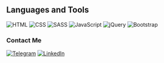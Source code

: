 ## Languages and Tools
![HTML](https://img.shields.io/badge/-HTML-343434?style=for-the-badge&logo=Html&logoColor=ea6e2e)
![CSS](https://img.shields.io/badge/-CSS-343434?style=for-the-badge&logo=CSS&logoColor=28aae1)
![SASS](https://img.shields.io/badge/-SASS-343434?style=for-the-badge&logo=SASS&logoColor=f170a7)
![JavaScript](https://img.shields.io/badge/-JavaScript-343434?style=for-the-badge&logo=JavaScript&logoColor=e9d54d)
![jQuery](https://img.shields.io/badge/-jQuery-343434?style=for-the-badge&logo=jQuery&logoColor=0067af)
![Bootstrap](https://img.shields.io/badge/-Bootstrap-343434?style=for-the-badge&logo=Bootstrap&logoColor=65254b)


### Contact Me
[![Telegram](https://img.shields.io/badge/-Telegram-343434?style=for-the-badge&logo=Telegram&logoColor=2193cf)](https://t.me/denis_pavlenko)
[![LinkedIn](https://img.shields.io/badge/-LinkedIn-343434?style=for-the-badge&logo=LinkedIn&logoColor=0a66c2)](https://www.linkedin.com/in/denis-pavlenko/)

